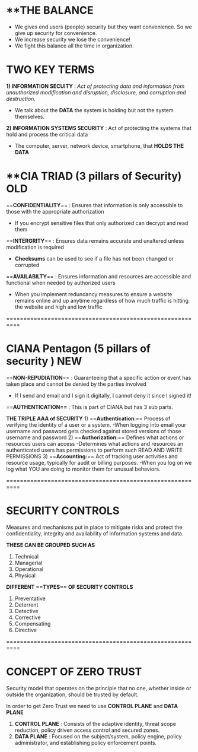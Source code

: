 
# **THE BALANCE


+ We gives end users (people) security but they want convenience. So we give up security for convenience. 
+ We increase security we lose the convenience!
+ We fight this balance all the time in organization. 

# **TWO KEY TERMS**

**1) INFORMATION SECUITY** : *Act of protecting data and information from unauthorized modification and disruption, disclosure, and corruption and destruction.*

+ We talk about the **DATA** the system is holding but not the system themselves. 

**2)  INFORMATION SYSTEMS SECURITY** : Act of protecting the systems that hold and process the critical data

+ The computer, server, network device, smartphone, that **HOLDS THE DATA**

# **CIA TRIAD (3 pillars of Security) OLD 

==**CONFIDENTIALITY**== : Ensures that information is only accessible to those with the appropriate authorization

+ If you encrypt sensitive files that only authorized can decrypt and read them

==**INTERGRITY**== : Ensures data remains accurate and unaltered unless modification is required

+ **Checksums** can be used to see if a file has not been changed or corrupted

==**AVAILABILTY**== : Ensures information and resources are accessible and functional when needed by authorized users 

+ When you implement redundancy measures to ensure a website remains online and up anytime regardless of how much traffic is hitting the website and high and low traffic

==========================================================

# CIANA Pentagon (5 pillars of security ) NEW


==**NON-REPUDIATION**== : Guaranteeing that a specific action or event has taken place and cannot be denied by the parties involved

+ If I send and email and I sign it digitally, I cannot deny it since I signed it! 

==**AUTHENTICATION==** : This is part of CIANA but has 3 sub parts. 

**THE TRIPLE AAA of SECURITY**
	1) ==**Authentication**:== Process of verifying the identity of a user or a system. 
		-When logging into email your username and password gets checked against stored versions of those username and password
	2) ==**Authorization:**== Defines what actions or resources users can access
		-Determines what actions and resources an authenticated users has permissions to perform such READ AND WRITE PERMISSIONS
	3) ==**Accounting:**== Act of tracking user activities and resource usage, typically for audit or billing purposes.
		-When you log on we log what YOU are doing to monitor them for unusual behaviors.

==========================================================

# **SECURITY CONTROLS**

Measures and mechanisms put in place to mitigate risks and protect the confidentiality, integrity and availability of information systems and data. 

**THESE CAN BE GROUPED SUCH AS**

1) Technical
2) Managerial 
3) Operational
4) Physical

**DIFFERENT ==TYPES== OF SECURITY CONTROLS**

1) Preventative
2) Deterrent
3) Detective
4) Corrective
5) Compensating
6) Directive

==========================================================

# **CONCEPT OF ZERO TRUST**

Security model that operates on the principle that no one, whether inside or outside the organization, should be trusted by default. 

In order to get Zero Trust we need to use **CONTROL PLANE** and **DATA PLANE**

1) **CONTROL PLANE** : Consists of the adaptive identity, threat scope reduction, policy driven access control and secured zones. 
2) **DATA PLANE** : Focused on the subject/system, policy engine, policy administrator, and establishing policy enforcement points. 